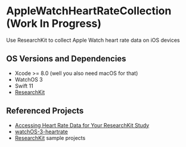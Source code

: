 # AppleWatchHeartRateCollection (Work In Progress)
Use ResearchKit to collect Apple Watch heart rate data on iOS devices

## OS Versions and Dependencies
- Xcode >= 8.0 (well you also need macOS for that)
- WatchOS 3
- Swift 11
- [ResearchKit](https://github.com/ResearchKit/ResearchKit)

## Referenced Projects
- [Accessing Heart Rate Data for Your ResearchKit Study](https://www.raywenderlich.com/117433/accessing-heart-rate-data-researchkit-study)
- [watchOS-3-heartrate](https://github.com/coolioxlr/watchOS-3-heartrate)
- [ResearchKit](https://github.com/ResearchKit/ResearchKit) sample projects
